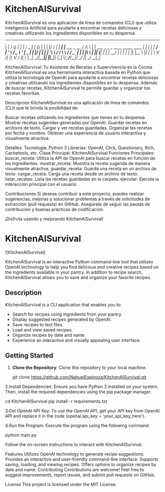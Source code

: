 # KitchenAISurvival
KitchenAISurvival es una aplicación de línea de comandos (CLI) que utiliza Inteligencia Artificial para ayudarte a encontrar recetas deliciosas y creativas utilizando los ingredientes disponibles en tu despensa.

 _   ___ _       _                 ___  _____                     _            _ 
| | / (_) |     | |               / _ \|_   _|                   (_)          | |
| |/ / _| |_ ___| |__   ___ _ __ / /_\ \ | | ___ _   _ _ ____   _____   ____ _| |
|    \| | __/ __| '_ \ / _ \ '_ \|  _  | | |/ __| | | | '__\ \ / / \ \ / / _` | |
| |\  \ | || (__| | | |  __/ | | | | | |_| |\__ \ |_| | |   \ V /| |\ V / (_| | |
\_| \_/_|\__\___|_| |_|\___|_| |_\_| |_/\___/___/\__,_|_|    \_/ |_| \_/ \__,_|_|

KitchenAISurvival: Tu Asistente de Recetas y Supervivencia en la Cocina
KitchenAISurvival es una herramienta interactiva basada en Python que utiliza la tecnología de OpenAI para ayudarte a encontrar recetas deliciosas y creativas utilizando los ingredientes disponibles en tu despensa. Además de buscar recetas, KitchenAISurvival te permite guardar y organizar tus recetas favoritas.

Descripción
KitchenAISurvival es una aplicación de línea de comandos (CLI) que te brinda la posibilidad de:

Buscar recetas utilizando los ingredientes que tienes en tu despensa.
Mostrar recetas sugeridas generadas por OpenAI.
Guardar recetas en archivos de texto.
Cargar y ver recetas guardadas.
Organizar las recetas por fecha y nombre.
Obtener una experiencia de usuario interactiva y visualmente atractiva.

Detalles:
Tecnología: Python 3
Librerías: OpenAI, Click, Questionary, Rich, Cachetools, etc.
Clase Principal: KitchenAISurvival
Funciones Principales:
buscar_receta: Utiliza la API de OpenAI para buscar recetas en función de los ingredientes.
mostrar_receta: Muestra la receta sugerida de manera visualmente atractiva.
guardar_receta: Guarda una receta en un archivo de texto.
cargar_receta: Carga una receta desde un archivo de texto.
listar_recetas: Lista las recetas guardadas en la carpeta.
ejecutar: Ejecuta la interacción principal con el usuario.

Contribuciones
Si deseas contribuir a este proyecto, puedes realizar sugerencias, mejoras y solucionar problemas a través de solicitudes de extracción (pull requests) en GitHub. Asegúrate de seguir las pautas de contribución y buenas prácticas de codificación.

¡Disfruta usando y mejorando KitchenAISurvival!

# KitchenAISurvival

![KitchenAISurvival]

KitchenAISurvival is an interactive Python command-line tool that utilizes OpenAI technology to help you find delicious and creative recipes based on the ingredients available in your pantry. In addition to recipe search, KitchenAISurvival allows you to save and organize your favorite recipes.

## Description

KitchenAISurvival is a CLI application that enables you to:

- Search for recipes using ingredients from your pantry.
- Display suggested recipes generated by OpenAI.
- Save recipes to text files.
- Load and view saved recipes.
- Organize recipes by date and name.
- Experience an interactive and visually appealing user interface.

## Getting Started

1. **Clone the Repository**: Clone this repository to your local machine.

   git clone https://github.com/NahuelEspinoza/KitchenAISurvival.git


2.Install Dependencies: Ensure you have Python 3 installed on your system. Then, install the required dependencies using the pip package manager.

   cd KitchenAISurvival
   pip install -r requirements.txt


3.Get OpenAI API Key: To use the OpenAI API, get your API key from OpenAI API and replace it in the code 
   (openai.api_key = 'your_api_key_here').


4.Run the Program: Execute the program using the following command:

   python main.py


Follow the on-screen instructions to interact with KitchenAISurvival.

Features
Utilizes OpenAI technology to generate recipe suggestions.
Provides an interactive and user-friendly command-line interface.
Supports saving, loading, and viewing recipes.
Offers options to organize recipes by date and name.
Contributing
Contributions are welcome! Feel free to suggest improvements, report issues, and submit pull requests on GitHub.

License
This project is licensed under the MIT License.




